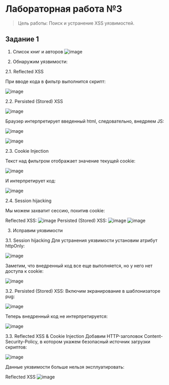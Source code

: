 # Лабораторная работа №3
> Цель работы: Поиск и устранение XSS уязвимостей.

## Задание 1

1. Список книг и авторов
![image](https://sun9-56.userapi.com/impg/e8nAzX-bW0z6UvW3ZHjfaedC2lgbyNCapx97iQ/XPxRwTLUx80.jpg?size=1280x672&quality=96&sign=27c9bf4df443a7b908581ad393fe8471&type=album)


2. Обнаружим уязвимости:

2.1. Reflected XSS

При вводе кода в фильтр выполнится скрипт:

![image](https://sun9-60.userapi.com/impg/o78kzZGHLDcmwKWKYWpwod8TC9Ez42fjS_iHJQ/6cmzCcS7yd0.jpg?size=1033x204&quality=96&sign=fcffb9cbdc169ec03dac998766752acc&type=album)

2.2. Persisted (Stored) XSS

![image](https://sun9-83.userapi.com/impg/jPu8b0U9fv7tmmqaQLLfEH6MEFePUTs9oLLV3g/Gp6F4EMuL3c.jpg?size=971x812&quality=96&sign=c658662fcd7e1b97b15f44a28619da43&type=album)

Браузер интерпретирует введенный html, следовательно, внедряем JS:

![image](https://sun9-42.userapi.com/impg/mmQIF8pQKcO-OPqf_-YHVq2LY5T65tOovm_mMw/zaHJWdRO3FU.jpg?size=938x840&quality=96&sign=d08443d1a26ca9fa58627ad70104e7f7&type=album)

![image](https://sun9-59.userapi.com/impg/hjjOXi7QfpRw3fsfoHUcS8BtvSBUxf4cSG2sEw/0iRdDxR5B3Q.jpg?size=1049x208&quality=96&sign=868e11872913efa61f109bdd4065037f&type=album)


2.3. Cookie Injection

Текст над фильтром отображает значение текущей cookie:

![image](https://sun9-46.userapi.com/impg/LXqX-eejAKTLfBdJCZ8zWYLH1_d7K_9q6uIcGw/PO3bi8Hgp6Y.jpg?size=1143x509&quality=96&sign=ee336bb9c44a0853e217c26ea188f349&type=album)

И интерпретирует код:

![image](https://sun9-32.userapi.com/impg/gR2hmYPQoKrLIZ5owG6SFOUXngA-zX7Zw9xuLg/irDjUt9oD74.jpg?size=1280x414&quality=96&sign=14fed679711057a9badacc51daad4c48&type=album)

2.4. Session hijacking

Мы можем захватит сессию, похитив cookie:

Reflected XSS:
![image](https://sun9-4.userapi.com/impg/S2EI1FWV5xSvPQbpaTKp1sSSBUN5uiyou-L6zQ/VFxoxcR8aUE.jpg?size=847x251&quality=96&sign=3ffcafb4f10a665a8dd7536dd706a42c&type=album)
Persisted (Stored) XSS:
![image](https://sun9-12.userapi.com/impg/I3htjNIIdDvBIM6K_4A77C8SsE1_2XohYTX1lQ/It_ZxLNafZI.jpg?size=506x282&quality=96&sign=22276dcf83ac4225ab309a992ae164e7&type=album)
![image](https://sun9-25.userapi.com/impg/X2GjJmiu5GOB-auk-XTnqoYYyBLpnYd2nTio4w/3v0CdmP_6Ck.jpg?size=1013x192&quality=96&sign=a7bdc2dad7d2538f2bb4ab55bcfc867b&type=album)


3. Исправим уязвимости

3.1. Session hijacking
Для устранения уязвимости установим атрибут httpOnly:

![image](https://sun9-82.userapi.com/impg/MTHgdjjVCVpFYSryyrGblPGMur6b3CjT4YNPlQ/ir54anc3q0s.jpg?size=699x326&quality=96&sign=965caef06b15898b0a0a0385c6f6e297&type=album)

Заметим, что внедренный код все еще выполняется, но у него нет доступа к cookie:

![image](https://sun9-84.userapi.com/impg/ReRiB1YnBWcd-hzMohmhI1hQJlZFH2DxzaABTw/nzy2ci3Wqqg.jpg?size=1017x191&quality=96&sign=ed84f65a13bc5682d182b098da455b36&type=album)

3.2. Persisted (Stored) XSS:
Включим экранирование в шаблонизаторе pug:

![image](https://sun9-63.userapi.com/impg/0664QMGxABNgJTu4259KGm-dcmpP7ESiVSCX3g/KQawNc6NL0k.jpg?size=759x552&quality=96&sign=bc25c54ce89a72fc48d2f60df3779e56&type=album)

Теперь внедренный код не интерпретируется:

![image](https://sun9-5.userapi.com/impg/WWCjuGdFntzH1zLQHkdWCo4XAtsK7q0S1ffKfQ/4_bZP-yP2FI.jpg?size=907x530&quality=96&sign=6001857713c59d65a284c5ebf0ce3a5e&type=album)

3.3. Reflected XSS & Cookie Injection
Добавим HTTP-заголовок Content-Security-Policy, в котором укажем безопасный источник загрузки скриптов:

![image](https://sun9-11.userapi.com/impg/RrN7C7mbl8t4X4lMSXiOvAdSw3cBFL0WAA5Alw/4Bnve3bRDWY.jpg?size=320x115&quality=96&sign=18aede150c70cbd3ecde54771b8f57b3&type=album)

Данные уязвимости больше нельзя эксплуатировать:

Reflected XSS
![image](https://sun9-15.userapi.com/impg/1k0XKFk7liL6zy_deFpc8LLQb4clSgOYEr6TXg/8Q4dRVLXbL0.jpg?size=824x102&quality=96&sign=70eea578cbf3d3aa8ebefc9e7bd64bde&type=album)
